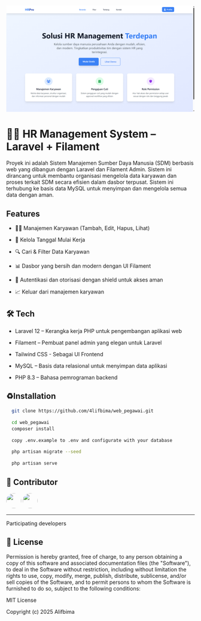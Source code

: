 <img src="public/app.png"  />

# 🧑‍💼 HR Management System – Laravel + Filament

Proyek ini adalah Sistem Manajemen Sumber Daya Manusia (SDM) berbasis web yang dibangun dengan Laravel dan Filament Admin. Sistem ini dirancang untuk membantu organisasi mengelola data karyawan dan proses terkait SDM secara efisien dalam dasbor terpusat. Sistem ini terhubung ke basis data MySQL untuk menyimpan dan mengelola semua data dengan aman.

## Features
- 🧑‍💻 Manajemen Karyawan (Tambah, Edit, Hapus, Lihat)

- 📅 Kelola Tanggal Mulai Kerja

- 🔍 Cari & Filter Data Karyawan

- 📊 Dasbor yang bersih dan modern dengan UI Filament

- 🔐 Autentikasi dan otorisasi dengan shield untuk akses aman

- 📈 Keluar dari manajemen karyawan

## 🛠 Tech
- Laravel 12 – Kerangka kerja PHP untuk pengembangan aplikasi web

- Filament – ​​Pembuat panel admin yang elegan untuk Laravel

- Tailwind CSS - Sebagai UI Frontend

- MySQL – Basis data relasional untuk menyimpan data aplikasi

- PHP 8.3 – Bahasa pemrograman backend


## ♻️Installation
```bash
  git clone https://github.com/4lifbima/web_pegawai.git
```
```bash
  cd web_pegawai
  composer install
```
```bash
  copy .env.example to .env and configurate with your database 
```
```bash
  php artisan migrate --seed
```
```bash
  php artisan serve
```

## 👥 Contributor
<img src="https://avatars.githubusercontent.com/u/152723454?s=48&v=4" width="40" height="40" style="border-radius: 50%" /> 
<img src="https://avatars.githubusercontent.com/u/122168324?s=48&v=4" width="40" height="40" style="border-radius: 50%" /> 

<hr>
Participating developers

## 📜 License

Permission is hereby granted, free of charge, to any person obtaining a copy
of this software and associated documentation files (the "Software"), to deal
in the Software without restriction, including without limitation the rights
to use, copy, modify, merge, publish, distribute, sublicense, and/or sell
copies of the Software, and to permit persons to whom the Software is
furnished to do so, subject to the following conditions:

MIT License

Copyright (c) 2025 Alifbima

    
